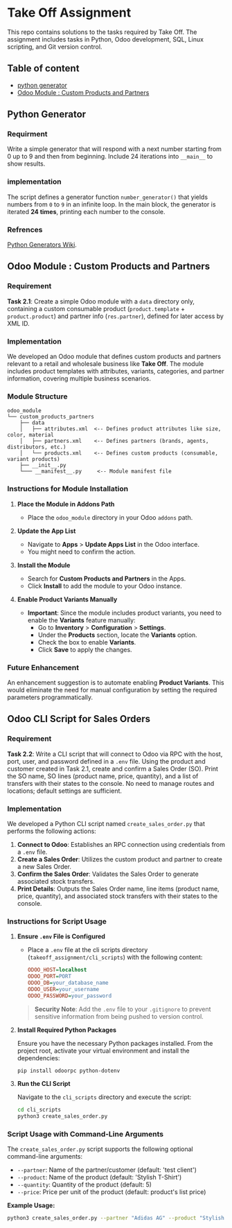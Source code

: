 # Take Off Assignment

This repo contains solutions to the tasks required by Take Off. The assignment includes tasks in Python, Odoo development, SQL, Linux scripting, and Git version control.

## Table of content
- [python generator](#python-generator)
- [Odoo Module : Custom Products and Partners](#odoo-module--custom-products-and-partners)

## Python Generator

### Requirment 
Write a simple generator that will respond with a next number starting from 0 up to 9 and then from beginning. Include 24 iterations into `__main__` to show results.

### implementation 
The script defines a generator function `number_generator()` that yields numbers from `0` to `9` in an infinite loop. In the main block, the generator is iterated **24 times**, printing each number to the console.

### Refrences 
[Python Generators Wiki](https://wiki.python.org/moin/Generators).

## Odoo Module : Custom Products and Partners

### Requirement
**Task 2.1**: Create a simple Odoo module with a `data` directory only, containing a custom consumable product (`product.template` + `product.product`) and partner info (`res.partner`), defined for later access by XML ID.

### Implementation
We developed an Odoo module that defines custom products and partners relevant to a retail and wholesale business like **Take Off**. The module includes product templates with attributes, variants, categories, and partner information, covering multiple business scenarios.

### Module Structure
```plaintext
odoo_module
└── custom_products_partners
    ├── data
    │   ├── attributes.xml  <-- Defines product attributes like size, color, material
    │   ├── partners.xml    <-- Defines partners (brands, agents, distributors, etc.)
    │   └── products.xml    <-- Defines custom products (consumable, variant products)
    ├── __init__.py
    └─── __manifest__.py     <-- Module manifest file
```

### Instructions for Module Installation
1. **Place the Module in Addons Path**
   - Place the `odoo_module` directory in your Odoo `addons` path.

2. **Update the App List**
   - Navigate to **Apps** > **Update Apps List** in the Odoo interface.
   - You might need to confirm the action.

3. **Install the Module**
   - Search for **Custom Products and Partners** in the Apps.
   - Click **Install** to add the module to your Odoo instance.

4. **Enable Product Variants Manually**
   - **Important**: Since the module includes product variants, you need to enable the **Variants** feature manually:
     - Go to **Inventory** > **Configuration** > **Settings**.
     - Under the **Products** section, locate the **Variants** option.
     - Check the box to enable **Variants**.
     - Click **Save** to apply the changes.

### Future Enhancement
An enhancement suggestion is to automate enabling **Product Variants**. This would eliminate the need for manual configuration by setting the required parameters programmatically.


## Odoo CLI Script for Sales Orders

### Requirement
**Task 2.2**: Write a CLI script that will connect to Odoo via RPC with the host, port, user, and password defined in a `.env` file. Using the product and customer created in Task 2.1, create and confirm a Sales Order (SO). Print the SO name, SO lines (product name, price, quantity), and a list of transfers with their states to the console. No need to manage routes and locations; default settings are sufficient.

### Implementation
We developed a Python CLI script named `create_sales_order.py` that performs the following actions:

1. **Connect to Odoo**: Establishes an RPC connection using credentials from a `.env` file.
2. **Create a Sales Order**: Utilizes the custom product and partner to create a new Sales Order.
3. **Confirm the Sales Order**: Validates the Sales Order to generate associated stock transfers.
4. **Print Details**: Outputs the Sales Order name, line items (product name, price, quantity), and associated stock transfers with their states to the console.

### Instructions for Script Usage

1. **Ensure `.env` File is Configured**
   
   - Place a `.env` file at the cli scripts directory (`takeoff_assignment/cli_scripts`) with the following content:
   
     ```ini
     ODOO_HOST=localhost
     ODOO_PORT=PORT
     ODOO_DB=your_database_name
     ODOO_USER=your_username
     ODOO_PASSWORD=your_password
     ```
   
   > **Security Note**: Add the `.env` file to your `.gitignore` to prevent sensitive information from being pushed to version control.

2. **Install Required Python Packages**
   
   Ensure you have the necessary Python packages installed. From the project root, activate your virtual environment and install the dependencies:
   
   ```bash
   pip install odoorpc python-dotenv
   ```

3. **Run the CLI Script**
   
   Navigate to the `cli_scripts` directory and execute the script:
   
   ```bash
   cd cli_scripts
   python3 create_sales_order.py
   ```

### Script Usage with Command-Line Arguments

The `create_sales_order.py` script supports the following optional command-line arguments:

- `--partner`: Name of the partner/customer (default: 'test client')
- `--product`: Name of the product (default: 'Stylish T-Shirt')
- `--quantity`: Quantity of the product (default: 5)
- `--price`: Price per unit of the product (default: product's list price)

**Example Usage:**

```bash
python3 create_sales_order.py --partner "Adidas AG" --product "Stylish T-Shirt" --quantity 10 --price 30.0
```
